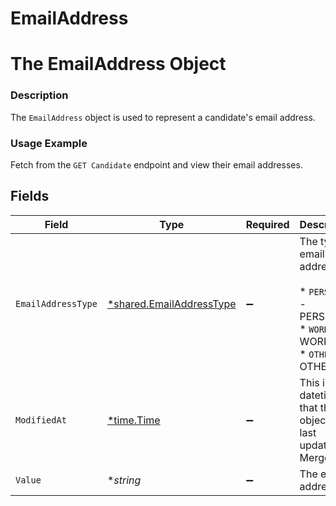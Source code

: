 # EmailAddress

# The EmailAddress Object
### Description
The `EmailAddress` object is used to represent a candidate's email address.
### Usage Example
Fetch from the `GET Candidate` endpoint and view their email addresses.


## Fields

| Field                                                                                 | Type                                                                                  | Required                                                                              | Description                                                                           | Example                                                                               |
| ------------------------------------------------------------------------------------- | ------------------------------------------------------------------------------------- | ------------------------------------------------------------------------------------- | ------------------------------------------------------------------------------------- | ------------------------------------------------------------------------------------- |
| `EmailAddressType`                                                                    | [*shared.EmailAddressType](../../../pkg/models/shared/emailaddresstype.md)            | :heavy_minus_sign:                                                                    | The type of email address.<br/><br/>* `PERSONAL` - PERSONAL<br/>* `WORK` - WORK<br/>* `OTHER` - OTHER | PERSONAL                                                                              |
| `ModifiedAt`                                                                          | [*time.Time](https://pkg.go.dev/time#Time)                                            | :heavy_minus_sign:                                                                    | This is the datetime that this object was last updated by Merge                       | 2021-10-16T00:00:00Z                                                                  |
| `Value`                                                                               | **string*                                                                             | :heavy_minus_sign:                                                                    | The email address.                                                                    | merge_is_hiring@merge.dev                                                             |